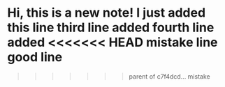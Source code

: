 Hi, this is a new note!
I just added this line
third line added 
fourth line added
<<<<<<< HEAD
mistake line
good line
=======
>>>>>>> parent of c7f4dcd... mistake

 
